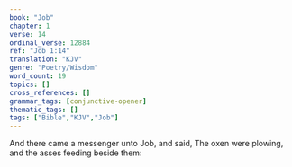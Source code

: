 ```yaml
---
book: "Job"
chapter: 1
verse: 14
ordinal_verse: 12884
ref: "Job 1:14"
translation: "KJV"
genre: "Poetry/Wisdom"
word_count: 19
topics: []
cross_references: []
grammar_tags: [conjunctive-opener]
thematic_tags: []
tags: ["Bible","KJV","Job"]
---
```

And there came a messenger unto Job, and said, The oxen were plowing, and the asses feeding beside them:

